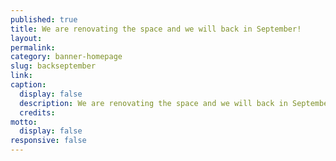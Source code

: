 ```yaml
---
published: true
title: We are renovating the space and we will back in September!
layout:
permalink:
category: banner-homepage
slug: backseptember
link:
caption:
  display: false
  description: We are renovating the space and we will back in September!
  credits:
motto:
  display: false
responsive: false
---
```

